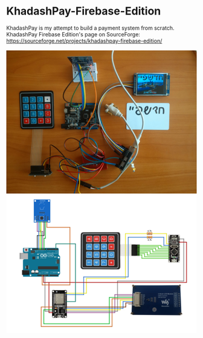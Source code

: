 # KhadashPay-Firebase-Edition
KhadashPay is my attempt to build a payment system from scratch.
</br>
KhadashPay Firebase Edition's page on SourceForge: https://sourceforge.net/projects/khadashpay-firebase-edition/
</br></br>
![image text](https://github.com/Northstrix/KhadashPay-Firebase-Edition/blob/main/V1.0/Pictures/IMG_20231028_123304.jpg?raw=true)
![image text](https://github.com/Northstrix/KhadashPay-Firebase-Edition/blob/main/V1.0/Pictures/KhadashPay%20Circuit%20Diagram.png?raw=true)
